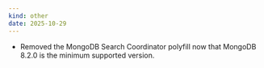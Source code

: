 ```yaml
---
kind: other
date: 2025-10-29
---
```


* Removed the MongoDB Search Coordinator polyfill now that MongoDB 8.2.0 is the minimum supported version.
